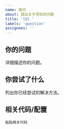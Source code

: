 ```yaml
---
name: 提问
about: 提出关于项目的问题
title: '[Q] '
labels: 'question'
assignees: ''
---
```

## 你的问题
详细描述你的问题。
## 你尝试了什么
列出你已经尝试的解决方法。
## 相关代码/配置
```code
粘贴相关代码
```